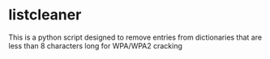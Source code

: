# listcleaner
This is a python script designed to remove entries from dictionaries that are less than 8 characters long for WPA/WPA2 cracking
